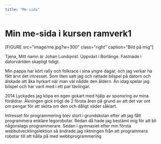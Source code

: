 ```yaml
---
title: "Me-sida"
---
```

Min me-sida i kursen ramverk1
=========================

[FIGURE src="image/me.jpg?w=300" class="right" caption="Bild på mig"]

Tjena, Mitt namn är Johan Lundqvist. Uppväxt i Borlänge. Fastnade i datorvärlden skapligt tidigt.

Min pappa har kört rally och folkrace i sina yngre dagar, och jag verkar ha fått ärvt det intresset. Som liten satt jag och rattade bilspel på datorn och älskade att åka hyrkart när man väl nådde den åldern. Än idag spelar jag bilspel och har varit med i ett par tävlingar.

2014 Lyckades jag köpa en egen gokart med hjälp av sponsring av mina föräldrar. Åkningen gick trögt de 2 första åren på grund av att det var ont om pengar för att sköta om den och dåligt väder såklart.

Intresset för programmering blev stort i grundskolan efter att jag fått programmera enklare legorobotar. Redan då hade jag bestämt mig för att bli någonslags programmerare. Sedan i gymnasiet efter min första webbutvecklingslektion så ändrade jag riktningen från att programmera robotar till att hålla på med webbprogrammering
